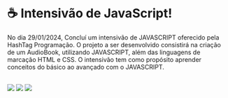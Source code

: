 # :coffee:  Intensivão de JavaScript!

No dia 29/01/2024, Concluí um intensivão de JAVASCRIPT oferecido pela HashTag Programação. O projeto a ser desenvolvido consistirá na criação de um AudioBook, utilizando JAVASCRIPT, além das linguagens de marcação HTML e CSS. O intensivão tem como propósito aprender conceitos do básico ao avançado com o JAVASCRIPT.
<br>

<br>
<div>
 <img src="https://img.shields.io/badge/HTML-239120?style=for-the-badge&logo=html5&logoColor=white">
 <img src="https://img.shields.io/badge/CSS-239120?&style=for-the-badge&logo=css3&logoColor=white">
 <img src="https://img.shields.io/badge/JavaScript-F7DF1E?style=for-the-badge&logo=javascript&logoColor=black">
</div>
